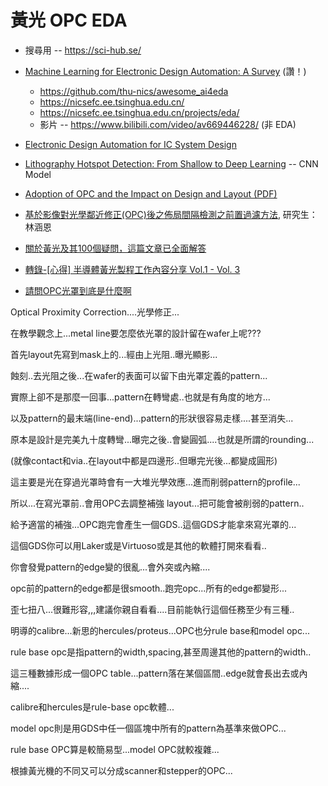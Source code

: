 # 黃光 OPC EDA

* 搜尋用 -- https://sci-hub.se/

* [Machine Learning for Electronic Design Automation: A Survey](https://nicsefc.ee.tsinghua.edu.cn/media/publications/2020/arxiv_None_slide.pdf) (讚！)
    * https://github.com/thu-nics/awesome_ai4eda
    * https://nicsefc.ee.tsinghua.edu.cn/
    * https://nicsefc.ee.tsinghua.edu.cn/projects/eda/
    * 影片 -- https://www.bilibili.com/video/av669446228/ (非 EDA)

* [Electronic Design Automation for IC System Design](http://www.ime.cas.cn/icac/learning/learning_3/201908/P020190826566810494541.pdf)

* [Lithography Hotspot Detection: From Shallow to Deep Learning](http://www.cse.cuhk.edu.hk/~byu/papers/C62-SOCC2017-DNN.pdf) -- CNN Model
* [Adoption of OPC and the Impact on Design and Layout (PDF)](http://citeseerx.ist.psu.edu/viewdoc/download?doi=10.1.1.16.7001&rep=rep1&type=pdf)

* [基於影像對光學鄰近修正(OPC)後之佈局間隔檢測之前置過濾方法](https://ir.nctu.edu.tw/bitstream/11536/45952/1/560501.pdf), 研究生：林涵恩

* [關於黃光及其100個疑問，這篇文章已全面解答](https://kknews.cc/digital/onnol66.html)

* [轉錄-[心得] 半導體黃光製程工作內容分享 Vol.1 - Vol. 3](http://jinraylee.blogspot.com/2012/10/vol1-vol-3.html)

* [請問OPC光罩到底是什麼啊](https://tw.answers.yahoo.com/question/index?qid=20060901000011KK11154)

Optical Proximity Correction....光學修正...

在教學觀念上...metal line要怎麼依光罩的設計留在wafer上呢???

首先layout先寫到mask上的...經由上光阻..曝光顯影...

蝕刻..去光阻之後...在wafer的表面可以留下由光罩定義的pattern...

實際上卻不是那麼一回事...pattern在轉彎處..也就是有角度的地方...

以及pattern的最末端(line-end)...pattern的形狀很容易走樣....甚至消失...

原本是設計是完美九十度轉彎...曝完之後..會變圓弧....也就是所謂的rounding...

(就像contact和via..在layout中都是四邊形..但曝完光後...都變成圓形)

這主要是光在穿過光罩時會有一大堆光學效應...進而削弱pattern的profile...

所以...在寫光罩前..會用OPC去調整補強 layout...把可能會被削弱的pattern..

給予適當的補強...OPC跑完會產生一個GDS..這個GDS才能拿來寫光罩的...

這個GDS你可以用Laker或是Virtuoso或是其他的軟體打開來看看..

你會發覺pattern的edge變的很亂...會外突或內縮....

opc前的pattern的edge都是很smooth..跑完opc...所有的edge都變形...

歪七扭八...很難形容,,,建議你親自看看....目前能執行這個任務至少有三種..

明導的calibre...新思的hercules/proteus...OPC也分rule base和model opc...

rule base opc是指pattern的width,spacing,甚至周邊其他的pattern的width..

這三種數據形成一個OPC table...pattern落在某個區間..edge就會長出去或內縮....

calibre和hercules是rule-base opc軟體...

model opc則是用GDS中任一個區塊中所有的pattern為基準來做OPC...

rule base OPC算是較簡易型...model OPC就較複雜...

根據黃光機的不同又可以分成scanner和stepper的OPC...